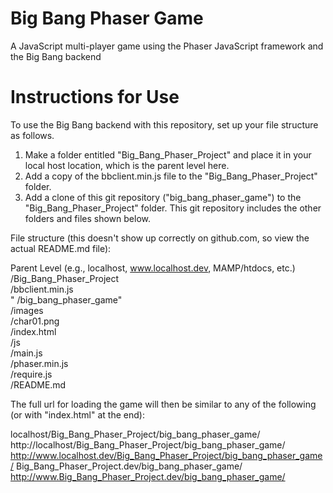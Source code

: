 Big Bang Phaser Game
====================

A JavaScript multi-player game using the Phaser JavaScript framework and the Big Bang backend


Instructions for Use
====================

To use the Big Bang backend with this repository, set up your file structure as follows. 

1. Make a folder entitled "Big_Bang_Phaser_Project" and place it in your local host location, which is the parent level here.
2. Add a copy of the bbclient.min.js file to the "Big_Bang_Phaser_Project" folder. 
3. Add a clone of this git repository ("big_bang_phaser_game") to the "Big_Bang_Phaser_Project" folder. This git repository includes the other folders and files shown below.


File structure (this doesn't show up correctly on github.com, so view the actual README.md file):

Parent Level (e.g., localhost, www.localhost.dev, MAMP/htdocs, etc.) <br/>
  /Big_Bang_Phaser_Project <br/>
    /bbclient.min.js <br/>
"    /big_bang_phaser_game" <br/>
      /images <br/>
        /char01.png <br/>
      /index.html <br/>
      /js <br/>
        /main.js <br/>
        /phaser.min.js <br/>
        /require.js <br/>
      /README.md <br/>


The full url for loading the game will then be similar to any of the following (or with "index.html" at the end): 

localhost/Big_Bang_Phaser_Project/big_bang_phaser_game/
http://localhost/Big_Bang_Phaser_Project/big_bang_phaser_game/
http://www.localhost.dev/Big_Bang_Phaser_Project/big_bang_phaser_game/
Big_Bang_Phaser_Project.dev/big_bang_phaser_game/
http://www.Big_Bang_Phaser_Project.dev/big_bang_phaser_game/

